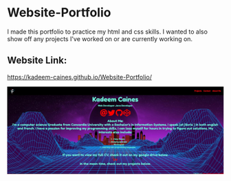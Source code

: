 # Website-Portfolio

I made this portfolio to practice my html and css skills. I wanted to also show off any projects I've worked on or are currently working on.

## Website Link:

https://kadeem-caines.github.io/Website-Portfolio/

![websiteScreenshot](Pictures/Capturesda.JPG)
